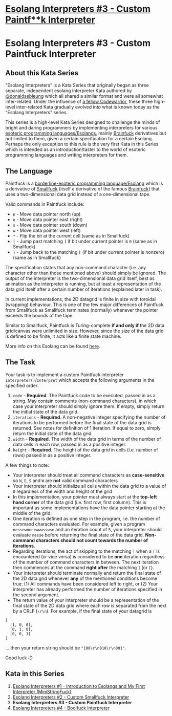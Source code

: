 # [Esolang Interpreters #3 - Custom Paintf**k Interpreter](https://www.codewars.com/kata/5868a68ba44cfc763e00008d)

# Esolang Interpreters #3 - Custom Paintfuck Interpreter

## About this Kata Series

"Esolang Interpreters" is a Kata Series that originally began as three separate, independent esolang interpreter Kata authored by [@donaldsebleung](http://codewars.com/users/donaldsebleung) which all shared a similar format and were all somewhat inter-related.  Under the influence of [a fellow Codewarrior](https://www.codewars.com/users/nickkwest), these three high-level inter-related Kata gradually evolved into what is known today as the "Esolang Interpreters" series.

This series is a high-level Kata Series designed to challenge the minds of bright and daring programmers by implementing interpreters for various [esoteric programming languages/Esolangs](http://esolangs.org), mainly [Brainfuck](http://esolangs.org/wiki/Brainfuck) derivatives but not limited to them, given a certain specification for a certain Esolang.  Perhaps the only exception to this rule is the very first Kata in this Series which is intended as an introduction/taster to the world of esoteric programming languages and writing interpreters for them.

## The Language

Paintfuck is a [borderline-esoteric programming language/Esolang](http://esolangs.org) which is a derivative of [Smallfuck](http://esolangs.org/wiki/Smallfuck) (itself a derivative of the famous [Brainfuck](http://esolangs.org/wiki/Brainfuck)) that uses a two-dimensional data grid instead of a one-dimensional tape.

Valid commands in Paintfuck include:

- `n` - Move data pointer north (up)
- `e` - Move data pointer east (right)
- `s` - Move data pointer south (down)
- `w` - Move data pointer west (left)
- `*` - Flip the bit at the current cell (same as in Smallfuck)
- `[` - Jump past matching `]` if bit under current pointer is `0` (same as in Smallfuck)
- `]` - Jump back to the matching `[` (if bit under current pointer is nonzero) (same as in Smallfuck)

The specification states that any non-command character (i.e. any character other than those mentioned above) should simply be ignored.  The output of the interpreter is the two-dimensional data grid itself, best as animation as the interpreter is running, but at least a representation of the data grid itself after a certain number of iterations (explained later in task).

In current implementations, the 2D datagrid is finite in size with toroidal (wrapping) behaviour.  This is one of the few major differences of Paintfuck from Smallfuck as Smallfuck terminates (normally) whenever the pointer exceeds the bounds of the tape.

Similar to Smallfuck, Paintfuck is Turing-complete **if and only if** the 2D data grid/canvas were unlimited in size.  However, since the size of the data grid is defined to be finite, it acts like a finite state machine.

More info on this Esolang can be found [here](http://esolangs.org/wiki/Paintfuck).

## The Task

Your task is to implement a custom Paintfuck interpreter `interpreter()`/`Interpret` which accepts the following arguments in the specified order:

1. `code` - **Required**.  The Paintfuck code to be executed, passed in as a string.  May contain comments (non-command characters), in which case your interpreter should simply ignore them.  If empty, simply return the initial state of the data grid.
2. `iterations` - **Required**.  A non-negative integer specifying the number of iterations to be performed before the final state of the data grid is returned.  See notes for definition of 1 iteration.  If equal to zero, simply return the initial state of the data grid.
3. `width` - **Required**.  The width of the data grid in terms of the number of data cells in each row, passed in as a positive integer.
4. `height` - **Required**.  The height of the data grid in cells (i.e. number of rows) passed in as a positive integer.

A few things to note:

- Your interpreter should treat all command characters as **case-sensitive** so `N`, `E`, `S` and `W` are **not** valid command characters
- Your interpreter should initialize all cells within the data grid to a value of `0` regardless of the width and height of the grid
- In this implementation, your pointer must always start at the **top-left hand corner** of the data grid (i.e. first row, first column).  This is important as some implementations have the data pointer starting at the middle of the grid.
- One iteration is defined as one step in the program, i.e. the number of command characters evaluated.  For example, given a program `nessewnnnewwwsswse` and an iteration count of `5`, your interpreter should evaluate `nesse` before returning the final state of the data grid.  **Non-command characters should not count towards the number of iterations.**
- Regarding iterations, the act of skipping to the matching `]` when a `[` is encountered (or vice versa) is considered to be **one** iteration regardless of the number of command characters in between.  The next iteration then commences at the command **right after** the matching `]` (or `[`).
- Your interpreter should terminate normally and return the final state of the 2D data grid whenever **any** of the mentioned conditions become true: (1) All commands have been considered left to right, or (2) Your interpreter has already performed the number of iterations specified in the second argument.
- The return value of your interpreter should be a representation of the final state of the 2D data grid where each row is separated from the next by a CRLF (`\r\n`).  For example, if the final state of your datagrid is

```
[
  [1, 0, 0],
  [0, 1, 0],
  [0, 0, 1]
]
```

... then your return string should be `"100\r\n010\r\n001"`.

Good luck :D

## Kata in this Series

1. [Esolang Interpreters #1 - Introduction to Esolangs and My First Interpreter (MiniStringFuck)](https://www.codewars.com/kata/esolang-interpreters-number-1-introduction-to-esolangs-and-my-first-interpreter-ministringfuck)
2. [Esolang Interpreters #2 - Custom Smallfuck Interpreter](http://codewars.com/kata/esolang-interpreters-number-2-custom-smallfuck-interpreter)
3. **Esolang Interpreters #3 - Custom Paintfuck Interpreter**
4. [Esolang Interpreters #4 - Boolfuck Interpreter](http://codewars.com/kata/esolang-interpreters-number-4-boolfuck-interpreter)